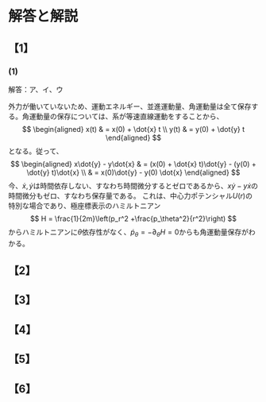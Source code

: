 # 解答と解説


## 【1】

### (1)

解答：ア、イ、ウ

外力が働いていないため、運動エネルギー、並進運動量、角運動量は全て保存する。角運動量の保存については、系が等速直線運動をすることから、
$$
    \begin{aligned}
    x(t) & = x(0) + \dot{x} t \\
    y(t) & = y(0) + \dot{y} t
    \end{aligned}
$$
となる。従って、
$$
    \begin{aligned}
    x\dot{y} - y\dot{x} & = (x(0) + \dot{x}  t)\dot{y} - (y(0) + \dot{y}  t)\dot{x} \\
                        & =  x(0)\dot{y} - y(0) \dot{x}
    \end{aligned}
$$
今、$\dot{x}, \dot{y}$は時間依存しない、すなわち時間微分するとゼロであるから、$x\dot{y} - y\dot{x}$の時間微分もゼロ、すなわち保存量である。
これは、中心力ポテンシャル$U(r)$の特別な場合であり、極座標表示のハミルトニアン
$$
    H = \frac{1}{2m}\left(p_r^2 +\frac{p_\theta^2}{r^2}\right)
$$
からハミルトニアンに$\theta$依存性がなく、$\dot{p}_\theta = -\partial_\theta H=0$からも角運動量保存がわかる。


## 【2】
## 【3】
## 【4】
## 【5】
## 【6】

